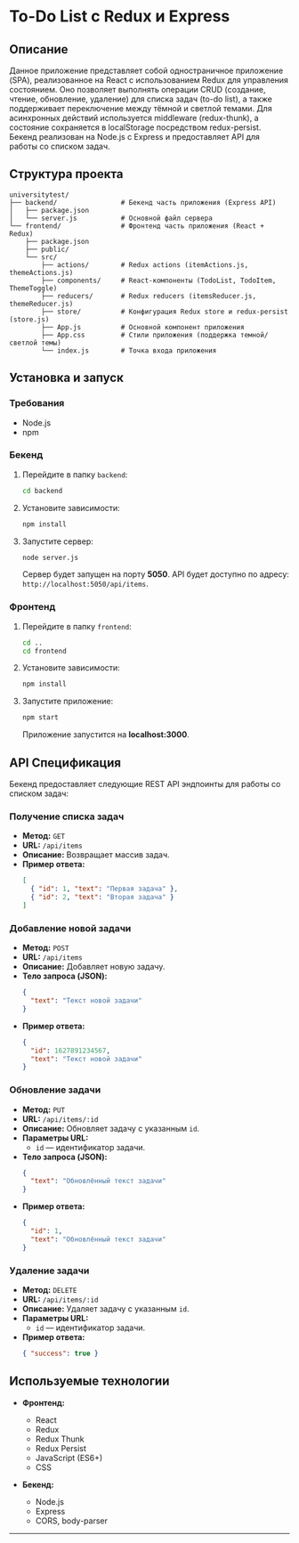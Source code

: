 # To-Do List с Redux и Express

## Описание

Данное приложение представляет собой одностраничное приложение (SPA), реализованное на React с использованием Redux для управления состоянием. Оно позволяет выполнять операции CRUD (создание, чтение, обновление, удаление) для списка задач (to-do list), а также поддерживает переключение между тёмной и светлой темами. Для асинхронных действий используется middleware (redux-thunk), а состояние сохраняется в localStorage посредством redux-persist. Бекенд реализован на Node.js с Express и предоставляет API для работы со списком задач.

## Структура проекта

```
universitytest/
├── backend/                # Бекенд часть приложения (Express API)
│   ├── package.json
│   └── server.js           # Основной файл сервера
└── frontend/               # Фронтенд часть приложения (React + Redux)
    ├── package.json
    ├── public/
    └── src/
        ├── actions/        # Redux actions (itemActions.js, themeActions.js)
        ├── components/     # React-компоненты (TodoList, TodoItem, ThemeToggle)
        ├── reducers/       # Redux reducers (itemsReducer.js, themeReducer.js)
        ├── store/          # Конфигурация Redux store и redux-persist (store.js)
        ├── App.js          # Основной компонент приложения
        ├── App.css         # Стили приложения (поддержка темной/светлой темы)
        └── index.js        # Точка входа приложения
```

## Установка и запуск

### Требования
- Node.js
- npm

### Бекенд

1. Перейдите в папку `backend`:
   ```bash
   cd backend
   ```

2. Установите зависимости:
   ```bash
   npm install
   ```

3. Запустите сервер:
   ```bash
   node server.js
   ```
   Сервер будет запущен на порту **5050**. API будет доступно по адресу: `http://localhost:5050/api/items`.

### Фронтенд

1. Перейдите в папку `frontend`:
   ```bash
   cd ..
   cd frontend
   ```

2. Установите зависимости:
   ```bash
   npm install
   ```

3. Запустите приложение:
   ```bash
   npm start
   ```
   Приложение запустится на **localhost:3000**.

## API Спецификация

Бекенд предоставляет следующие REST API эндпоинты для работы со списком задач:

### Получение списка задач

- **Метод:** `GET`
- **URL:** `/api/items`
- **Описание:** Возвращает массив задач.
- **Пример ответа:**
  ```json
  [
    { "id": 1, "text": "Первая задача" },
    { "id": 2, "text": "Вторая задача" }
  ]
  ```

### Добавление новой задачи

- **Метод:** `POST`
- **URL:** `/api/items`
- **Описание:** Добавляет новую задачу.
- **Тело запроса (JSON):**
  ```json
  {
    "text": "Текст новой задачи"
  }
  ```
- **Пример ответа:**
  ```json
  {
    "id": 1627891234567,
    "text": "Текст новой задачи"
  }
  ```

### Обновление задачи

- **Метод:** `PUT`
- **URL:** `/api/items/:id`
- **Описание:** Обновляет задачу с указанным `id`.
- **Параметры URL:**  
  - `id` — идентификатор задачи.
- **Тело запроса (JSON):**
  ```json
  {
    "text": "Обновлённый текст задачи"
  }
  ```
- **Пример ответа:**
  ```json
  {
    "id": 1,
    "text": "Обновлённый текст задачи"
  }
  ```

### Удаление задачи

- **Метод:** `DELETE`
- **URL:** `/api/items/:id`
- **Описание:** Удаляет задачу с указанным `id`.
- **Параметры URL:**  
  - `id` — идентификатор задачи.
- **Пример ответа:**
  ```json
  { "success": true }
  ```

## Используемые технологии

- **Фронтенд:**  
  - React  
  - Redux  
  - Redux Thunk  
  - Redux Persist  
  - JavaScript (ES6+)  
  - CSS

- **Бекенд:**  
  - Node.js  
  - Express  
  - CORS, body-parser

---